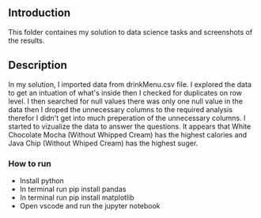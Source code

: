 ## Introduction
This folder containes my solution to data science tasks and screenshots of the results.

## Description
In my solution, I imported data from drinkMenu.csv file. I explored the data to get an intuation of what's inside then I checked for duplicates on row level.
I then searched for null values there was only one null value in the data then I droped the unnecessary columns to the required analysis therefor I didn't 
get into much preperation of the unnecessary columns. I started to vizualize the data to answer the questions. It appears that White Chocolate Mocha (Without Whipped Cream)
has the highest calories and Java Chip (Without Whiped Cream) has the highest suger.

### How to run
- Install python 
- In terminal run pip install pandas
- In terminal run pip install matplotlib
- Open vscode and run the jupyter notebook
